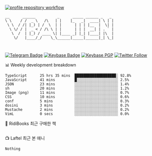 [![profile repository workflow](https://github.com/vbalien/vbalien/actions/workflows/push.yml/badge.svg)](https://github.com/vbalien/vbalien/actions/workflows/push.yml)
```
__      ______          _      _____ ______ _   _ 
\ \    / /  _ \   /\   | |    |_   _|  ____| \ | |
 \ \  / /| |_) | /  \  | |      | | | |__  |  \| |
  \ \/ / |  _ < / /\ \ | |      | | |  __| | . ` |
   \  /  | |_) / ____ \| |____ _| |_| |____| |\  |
    \/   |____/_/    \_\______|_____|______|_| \_|
                                                  
                                                  
```
[![Telegram Badge](https://img.shields.io/badge/-Telegram-2CA5E0?logo=telegram)](https://t.me/vbalien)
[![Keybase Badge](https://img.shields.io/badge/-Keybase-33A0FF?logo=keybase&logoColor=white)](https://keybase.io/vbalien)
[![Keybase PGP](https://img.shields.io/keybase/pgp/vbalien)](http://sks.pod02.fleetstreetops.com/pks/lookup?search=0xE98CF73DE1E36F7D1B8A383AFD987F8DBE513071&fingerprint=on&op=index)
[![Twitter Follow](https://img.shields.io/twitter/follow/_elnyan)](https://twitter.com/_elnyan)

📊 Weekly development breakdown
```
TypeScript      25 hrs 35 mins  ███████████████████░ 92.8%
JavaScript      41 mins         █░░░░░░░░░░░░░░░░░░░ 2.5%
JSON            23 mins         ░░░░░░░░░░░░░░░░░░░░ 1.4%
sh              20 mins         ░░░░░░░░░░░░░░░░░░░░ 1.2%
Image (png)     11 mins         ░░░░░░░░░░░░░░░░░░░░ 0.7%
CSS             10 mins         ░░░░░░░░░░░░░░░░░░░░ 0.6%
conf            5 mins          ░░░░░░░░░░░░░░░░░░░░ 0.3%
dosini          3 mins          ░░░░░░░░░░░░░░░░░░░░ 0.2%
Mustache        2 mins          ░░░░░░░░░░░░░░░░░░░░ 0.2%
VimL            0 secs          ░░░░░░░░░░░░░░░░░░░░ 0.0%
```
📖 RidiBooks 최근 구매한 책
```
```
📺 Laftel 최근 본 애니
```
Nothing
```
